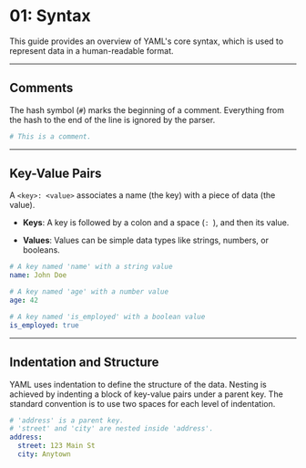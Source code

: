 # 01: Syntax

This guide provides an overview of YAML's core syntax, which is used to represent data in a human-readable format.

---

## Comments

The hash symbol (`#`) marks the beginning of a comment. Everything from the hash to the end of the line is ignored by the parser.

```yaml
# This is a comment.
```

---

## Key-Value Pairs

A `<key>: <value>` associates a name (the key) with a piece of data (the value).

- **Keys**: A key is followed by a colon and a space (`: `), and then its value.

- **Values**: Values can be simple data types like strings, numbers, or booleans.

```yaml
# A key named 'name' with a string value
name: John Doe

# A key named 'age' with a number value
age: 42

# A key named 'is_employed' with a boolean value
is_employed: true
```

---

## Indentation and Structure

YAML uses indentation to define the structure of the data. Nesting is achieved by indenting a block of key-value pairs under a parent key. The standard convention is to use two spaces for each level of indentation.

```yaml
# 'address' is a parent key.
# 'street' and 'city' are nested inside 'address'.
address:
  street: 123 Main St
  city: Anytown
```
